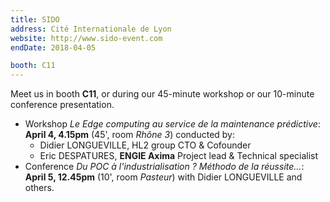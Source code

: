 ```yaml
---
title: SIDO
address: Cité Internationale de Lyon
website: http://www.sido-event.com
endDate: 2018-04-05

booth: C11
---
```


Meet us in booth **C11**, or during our 45-minute workshop or our 10-minute conference presentation.

- Workshop *Le Edge computing au service de la maintenance prédictive*: __April 4, 4.15pm__ (45', room _Rhône 3_) conducted by:
    - Didier LONGUEVILLE, HL2 group CTO & Cofounder
    - Eric DESPATURES, **ENGIE Axima** Project lead & Technical specialist
- Conference *Du POC à l'industrialisation ? Méthodo de la réussite…*: __April 5, 12.45pm__ (10', room _Pasteur_) with Didier LONGUEVILLE and others.
